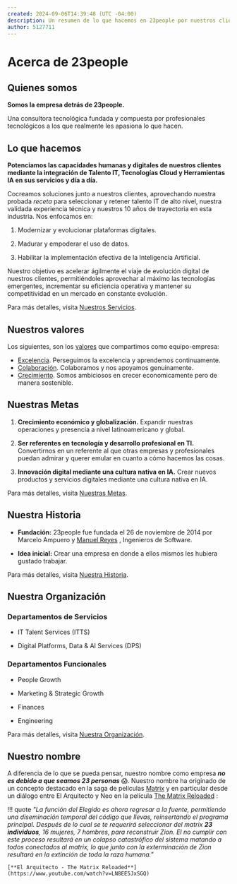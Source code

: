 ```yaml
---
created: 2024-09-06T14:39:48 (UTC -04:00)
description: Un resumen de lo que hacemos en 23people por nuestros clientes y lo que nos define como un equipo-empresa.
author: 5127711
---
```


# Acerca de 23people

## Quienes somos

**Somos la empresa detrás de 23people.**

Una consultora tecnológica fundada y compuesta por profesionales tecnológicos a los que realmente les apasiona lo que hacen.

## Lo que hacemos

**Potenciamos las capacidades humanas y digitales de nuestros clientes mediante la integración de Talento IT, Tecnologías Cloud y Herramientas IA en sus servicios y día a día.**

Cocreamos soluciones junto a nuestros clientes, aprovechando nuestra probada _receta_ para seleccionar y retener talento IT de alto nivel, nuestra validada experiencia técnica y nuestros 10 años de trayectoria en esta industria. Nos enfocamos en:

1. Modernizar y evolucionar plataformas digitales.

2. Madurar y empoderar el uso de datos.

3. Habilitar la implementación efectiva de la Inteligencia Artificial.

Nuestro objetivo es acelerar ágilmente el viaje de evolución digital de nuestros clientes, permitiéndoles aprovechar al máximo las tecnologías emergentes, incrementar su eficiencia operativa y mantener su competitividad en un mercado en constante evolución.

Para más detalles, visita [Nuestros Servicios](nuestros-servicios).

## Nuestros valores

Los siguientes, son los [valores](nuestros-valores) que compartimos como equipo-empresa:

- [Excelencia](nuestros-valores#excelencia). Perseguimos la excelencia y aprendemos continuamente.
- [Colaboración](nuestros-valores#colaboracion). Colaboramos y nos apoyamos genuinamente.
- [Crecimiento](nuestros-valores#crecimiento). Somos ambiciosos en crecer economicamente pero de manera sostenible.

## Nuestras Metas

1. **Crecimiento económico y globalización.** Expandir nuestras operaciones y presencia a nivel latinoamericano y global.

2. **Ser referentes en tecnología y desarrollo profesional en TI.** Convertirnos en un referente al que otras empresas y profesionales puedan admirar y querer emular en cuanto a cómo hacemos las cosas.

3. **Innovación digital mediante una cultura nativa en IA.** Crear nuevos productos y servicios digitales mediante una cultura nativa en IA.

Para más detalles, visita [Nuestras Metas](nuestras-metas).

## Nuestra Historia

- **Fundación:** 23people fue fundada el 26 de noviembre de 2014 por Marcelo Ampuero y [Manuel Reyes](https://github.com/manu-reyes-23p)
    , Ingenieros de Software.

- **Idea inicial:** Crear una empresa en donde a ellos mismos les hubiera gustado trabajar.

Para más detalles, visita [Nuestra Historia](nuestra-historia).

## Nuestra Organización

### Departamentos de Servicios

- IT Talent Services (ITTS)

- Digital Platforms, Data & AI Services (DPS)

### Departamentos Funcionales

- People Growth

- Marketing & Strategic Growth

- Finances

- Engineering

Para más detalles, visita [Nuestra Organización](nuestra-organizacion).

## Nuestro nombre

A diferencia de lo que se pueda pensar, nuestro nombre como empresa **_no es debido a que seamos 23 personas_** 😱. Nuestro nombre ha originado de un concepto destacado en la saga de películas [Matrix](https://es.wikipedia.org/wiki/Matrix)
 y en particular desde un diálogo entre El Arquitecto y Neo en la película [The Matrix Reloaded](https://www.imdb.com/title/tt0234215/?ref_=fn_al_tt_3)
:

!!! quote
    _"La función del Elegido es ahora regresar a la fuente, permitiendo una diseminación temporal del código que llevas, reinsertando el programa principal. Después de lo cual se te requerirá seleccionar del matrix **23 individuos**, 16 mujeres, 7 hombres, para reconstruir Zion. El no cumplir con este proceso resultará en un colapso catastrófico del sistema matando a todos conectados al matrix, lo que junto con la exterminación de Zion resultará en la extinción de toda la raza humana."_

    [**El Arquitecto - The Matrix Reloaded**](https://www.youtube.com/watch?v=LN8EE5JxSGQ)
